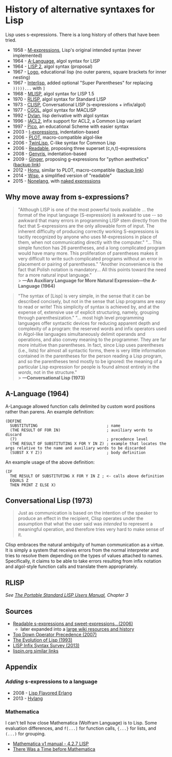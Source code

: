 # History of alternative syntaxes for Lisp

Lisp uses s-expressions. There is a long history of others that have been tried.

* 1958 - [M-expressions], Lisp's original intended syntax (never implemented)
* 1964 - [A-Language], algol syntax for LISP
* 1964 - [LISP 2], algol syntax (proposal)
* 1967 - [Logo], educational lisp (no outer parens, square brackets for inner nesting)
* 1967 - [Interlisp], added optional "Super Parentheses" for replacing `)))))...` with `]`
* 1968 - [MLISP], algol syntax for LISP 1.5
* 1970 - [RLISP], algol syntax for Standard LISP
* 1973 - [CLISP], Conversational LISP (s-expressions + infix/algol)
* 1977 - [CGOL], algol syntax for MACLISP
* 1992 - [Dylan], lisp derivative with algol syntax
* 1996 - [IACL2], infix support for ACL2, a Common Lisp variant
* 1997 - [Pico], an educational Scheme with easier syntax
* 2003 - [I-expressions], indentation-based
* 2006 - [PLOT], macro-compatible algol-like
* 2006 - [TwinLisp], C-like syntax for Common Lisp
* 2006 - [Readable], proposing three superset (c,n,t)-expressions
* 2008 - [Genyris], indentation-based
* 2009 - [Ginger], proposing g-expressions for "python aesthetics" ([backup link][ginger-backup])
* 2012 - [Honu], similar to PLOT, macro-compatible ([backup link][honu-backup])
* 2014 - [Wisp], a simplified version of "readable"
* 2015 - [Nonelang], with [naked expressions]

## Why move away from s-expressions?

> "Although LISP is one of the most powerful tools available ... the format of the input language (S-expression) is awkward to use -- so awkward that many errors in programming LISP stem directly from the fact that S-expressions are the only allowable form of input. The inherent difficulty of producing correctly working S-expressions is tacitly recognized by anyone who uses M-expressions in place of them, when not communicating directly with the computer."
> "... This simple function has 26 parentheses, and a long complicated program would have many more. This proliferation of parentheses makes it very difficult to write such complicated programs without an error in placement or pairing of parentheses."
> "Another inconvenience is the fact that Polish notation is mandatory... All this points toward the need for a more natural input language."<br> > **—An Auxiliary Language for More Natural Expression—the A-Language (1964)**

> "The syntax of [Lisp] is very simple, in the sense that it can be described concisely, but not in the sense that Lisp programs are easy to read or write! This simplicity of syntax is achieved by, and at the expense of, extensive use of explicit structuring, namely, grouping through parenthesization."
> "... most high level programming languages offer syntactic devices for reducing apparent depth and complexity of a program: the reserved words and infix operators used in Algol-like languages simultaneously delimit operands and operations, and also convey meaning to the programmer. They are far more intuitive than parentheses. In fact, since Lisp uses parentheses (i.e., lists) for almost all syntactic forms, there is very little information contained in the parentheses for the person reading a Lisp program, and so the parentheses tend mostly to be ignored: the meaning of a particular Lisp expression for people is found almost entirely in the _words_, not in the structure."<br> > **—Conversational Lisp (1973)**

## A-Language (1964)

A-Language allowed function calls delimited by custom word positions rather than parens. An example definition:

```
(DEFINE
  SUBSTITUTING                              ; name
  (THE RESULT OF FOR IN)                    ; auxiliary words to discard
  (7)                                       ; precedence level
  (THE RESULT OF SUBSTITUTING X FOR Y IN Z) ; example that locates the args relative to the name and auxiliary words to be discarded
  (SUBST X Y Z))                            ; body definition
```

An example usage of the above definition:

```
(IF
  THE RESULT OF SUBSTITUTING X FOR Y IN Z ; <- calls above definition
  EQUALS Z
  THEN PRINT Z ELSE X)
```

## Conversational Lisp (1973)

> Just as communication is based on the intention of the speaker to produce an effect in the recipient, Clisp operates under the assumption that what the user said was _intended_ to represent a meaningful operation, and therefore tries very hard to make sense of it.

Clisp embraces the natural ambiguity of human communication as a virtue. It is
simply a system that receives errors from the normal interpreter and tries to
resolve them depending on the types of values attached to names. Specifically,
it claims to be able to take errors resulting from infix notation and
algol-style function calls and translate them appropriately.

## RLISP

_See [The Portable Standard LISP Users Manual], Chapter 3_

[the portable standard lisp users manual]: http://www.softwarepreservation.org/projects/LISP/utah/USCP-Portable_Standard_LISP_Users_Manual-TR_10-1982.pdf

## Sources

* [Readable s-expressions and sweet-expressions...(2006)](https://www.dwheeler.com/readable/readable-s-expressions.html)
  * later expanded into a [large wiki resources and history](https://sourceforge.net/p/readable/wiki/Home/)
* [Top Down Operator Precedence (2007)](http://javascript.crockford.com/tdop/tdop.html)
* [The Evolution of Lisp (1993)](https://www.dreamsongs.com/Files/HOPL2-Uncut.pdf)
* [LISP Infix Syntax Survey (2013)](http://xahlee.info/comp/lisp_sans_sexp.html)
* [lispin.org similar links](http://web.archive.org/web/20070827030525/http://www.lispin.org:80/wiki?page=default/links)

## Appendix

### _Adding_ s-expressions to a language

* 2008 - [Lisp Flavored Erlang]
* 2013 - [Hylang]

### Mathematica

I can't tell how close Mathematica (Wolfram Language) is to Lisp. Some
evaluation differences, and `f[...]` for function calls, `{...}` for lists,
and `(...)` for grouping.

* [Mathematica v1 manual - 4.2.7 LISP](http://reference.wolfram.com/legacy/v1/contents/4.2.7.pdf)
* [There Was a Time before Mathematica](http://blog.stephenwolfram.com/2013/06/there-was-a-time-before-mathematica/)

[a-language]: http://www.softwarepreservation.org/projects/LISP/book/III_LispBook_Apr66.pdf#page=249
[cgol]: http://web.archive.org/web/20080218053546/http://zane.brouhaha.com/~healyzh/doc/cgol.doc.txt
[lisp 2]: https://en.wikipedia.org/wiki/LISP_2
[mlisp]: http://i.stanford.edu/pub/cstr/reports/cs/tr/68/92/CS-TR-68-92.pdf
[dylan]: https://en.wikipedia.org/wiki/Dylan_(programming_language)
[clisp]: http://www.softwarepreservation.org/projects/LISP/interlisp/Teitelman-3IJCAI.pdf
[m-expressions]: https://en.wikipedia.org/wiki/M-expression
[rlisp]: https://en.wikipedia.org/wiki/Reduce_(computer_algebra_system)
[readable]: https://sourceforge.net/p/readable/wiki/Home/
[logo]: http://el.media.mit.edu/logo-foundation/what_is_logo/logo_programming.html
[wisp]: https://srfi.schemers.org/srfi-119/srfi-119.html
[ginger]: http://sci-hub.tw/10.1145/1566445.1566481
[ginger-backup]: papers/palmer2009.pdf
[nonelang]: https://bitbucket.org/duangle/nonelang/overview
[naked expressions]: http://nonelang.readthedocs.io/en/latest/dataformat.html#naked-coated-expressions
[lisp flavored erlang]: https://en.wikipedia.org/wiki/LFE_(programming_language)
[hylang]: https://en.wikipedia.org/wiki/Hy
[interlisp]: http://www.dtic.mil/dtic/tr/fulltext/u2/656771.pdf
[plot]: http://users.rcn.com/david-moon/PLOT/
[i-expressions]: https://srfi.schemers.org/srfi-49/srfi-49.html
[honu]: http://sci-hub.tw/10.1145/2371401.2371420
[honu-backup]: papers/rafkind2012.pdf
[genyris]: http://lambda-the-ultimate.org/node/2651
[pico]: https://en.wikipedia.org/wiki/Pico_(programming_language)
[twinlisp]: http://twinlisp.nongnu.org/docs/TwinLisp%20for%20lisp%20users.html
[iacl2]: http://www.cs.utexas.edu/users/moore/infix/printer/syntax.html
